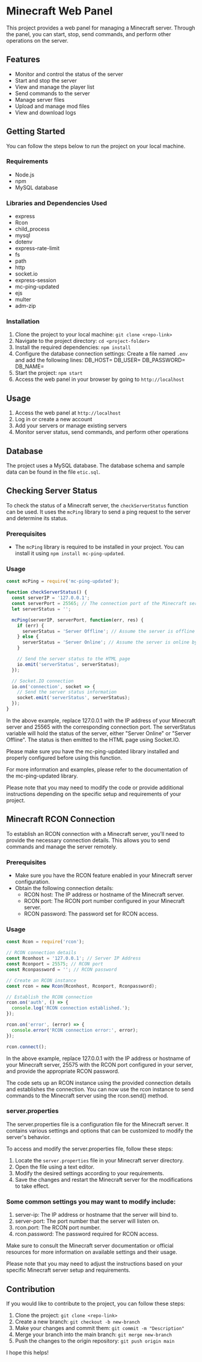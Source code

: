 # Minecraft Web Panel

This project provides a web panel for managing a Minecraft server. Through the panel, you can start, stop, send commands, and perform other operations on the server.

## Features

- Monitor and control the status of the server
- Start and stop the server
- View and manage the player list
- Send commands to the server
- Manage server files
- Upload and manage mod files
- View and download logs

## Getting Started

You can follow the steps below to run the project on your local machine.

### Requirements

- Node.js
- npm
- MySQL database

### Libraries and Dependencies Used

- express
- Rcon
- child_process
- mysql
- dotenv
- express-rate-limit
- fs
- path
- http
- socket.io
- express-session
- mc-ping-updated
- ejs
- multer
- adm-zip

### Installation

1. Clone the project to your local machine: `git clone <repo-link>`
2. Navigate to the project directory: `cd <project-folder>`
3. Install the required dependencies: `npm install`
4. Configure the database connection settings: Create a file named `.env` and add the following lines:
DB_HOST=<database-server-address>
DB_USER=<database-username>
DB_PASSWORD=<database-password>
DB_NAME=<database-name>
5. Start the project: `npm start`
6. Access the web panel in your browser by going to `http://localhost`

## Usage

1. Access the web panel at `http://localhost`
2. Log in or create a new account
3. Add your servers or manage existing servers
4. Monitor server status, send commands, and perform other operations

## Database

The project uses a MySQL database. The database schema and sample data can be found in the file `etic.sql`.

## Checking Server Status

To check the status of a Minecraft server, the `checkServerStatus` function can be used. It uses the `mcPing` library to send a ping request to the server and determine its status.

### Prerequisites

- The `mcPing` library is required to be installed in your project. You can install it using `npm install mc-ping-updated`.

### Usage

```javascript
const mcPing = require('mc-ping-updated');

function checkServerStatus() {
  const serverIP = '127.0.0.1';
  const serverPort = 25565; // The connection port of the Minecraft server
  let serverStatus = '';

  mcPing(serverIP, serverPort, function(err, res) {
    if (err) {
      serverStatus = 'Server Offline'; // Assume the server is offline in case of an error
    } else {
      serverStatus = 'Server Online'; // Assume the server is online by default
    }

    // Send the server status to the HTML page
    io.emit('serverStatus', serverStatus);
  });

  // Socket.IO connection
  io.on('connection', socket => {
    // Send the server status information
    socket.emit('serverStatus', serverStatus);
  });
}
```
In the above example, replace 127.0.0.1 with the IP address of your Minecraft server and 25565 with the corresponding connection port. The serverStatus variable will hold the status of the server, either "Server Online" or "Server Offline". The status is then emitted to the HTML page using Socket.IO.

Please make sure you have the mc-ping-updated library installed and properly configured before using this function.

For more information and examples, please refer to the documentation of the mc-ping-updated library.


Please note that you may need to modify the code or provide additional instructions depending on the specific setup and requirements of your project.

## Minecraft RCON Connection

To establish an RCON connection with a Minecraft server, you'll need to provide the necessary connection details. This allows you to send commands and manage the server remotely.

### Prerequisites

- Make sure you have the RCON feature enabled in your Minecraft server configuration.
- Obtain the following connection details:
  - RCON host: The IP address or hostname of the Minecraft server.
  - RCON port: The RCON port number configured in your Minecraft server.
  - RCON password: The password set for RCON access.

### Usage

```javascript
const Rcon = require('rcon');

// RCON connection details
const Rconhost = '127.0.0.1'; // Server IP Address
const Rconport = 25575; // RCON port
const Rconpassword = ''; // RCON password

// Create an RCON instance
const rcon = new Rcon(Rconhost, Rconport, Rconpassword);

// Establish the RCON connection
rcon.on('auth', () => {
  console.log('RCON connection established.');
});

rcon.on('error', (error) => {
  console.error('RCON connection error:', error);
});

rcon.connect();
```

In the above example, replace 127.0.0.1 with the IP address or hostname of your Minecraft server, 25575 with the RCON port configured in your server, and provide the appropriate RCON password.

The code sets up an RCON instance using the provided connection details and establishes the connection. You can now use the rcon instance to send commands to the Minecraft server using the rcon.send() method.

### server.properties

The server.properties file is a configuration file for the Minecraft server. It contains various settings and options that can be customized to modify the server's behavior.

To access and modify the server.properties file, follow these steps:
1. Locate the `server.properties` file in your Minecraft server directory.
2. Open the file using a text editor.
3. Modify the desired settings according to your requirements.
4. Save the changes and restart the Minecraft server for the modifications to take effect.
### Some common settings you may want to modify include:
1. server-ip: The IP address or hostname that the server will bind to.
2. server-port: The port number that the server will listen on.
3. rcon.port: The RCON port number.
4. rcon.password: The password required for RCON access.

Make sure to consult the Minecraft server documentation or official resources for more information on available settings and their usage.

Please note that you may need to adjust the instructions based on your specific Minecraft server setup and requirements.

## Contribution

If you would like to contribute to the project, you can follow these steps:

1. Clone the project: `git clone <repo-link>`
2. Create a new branch: `git checkout -b new-branch`
3. Make your changes and commit them: `git commit -m "Description"`
4. Merge your branch into the main branch: `git merge new-branch`
5. Push the changes to the origin repository: `git push origin main`

I hope this helps!
